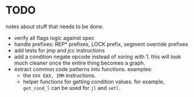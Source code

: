 # TODO
notes about stuff that needs to be done.

- verify all flags logic against spec
- handle prefixes: REP* prefixes, LOCK prefix, segment override prefixes
- add tests for jmp and jcc instructions
- add a condition negate opcode instead of xoring with 1. this will look much cleaner once the entire thing becomes a graph.
- extract common code patterns into functions. examples:
  * the `XXX EAX, IMM` instructions.
  * helper functions for getting condition values. for example, `get_cond_l` can be used for `jl` and `setl`.
